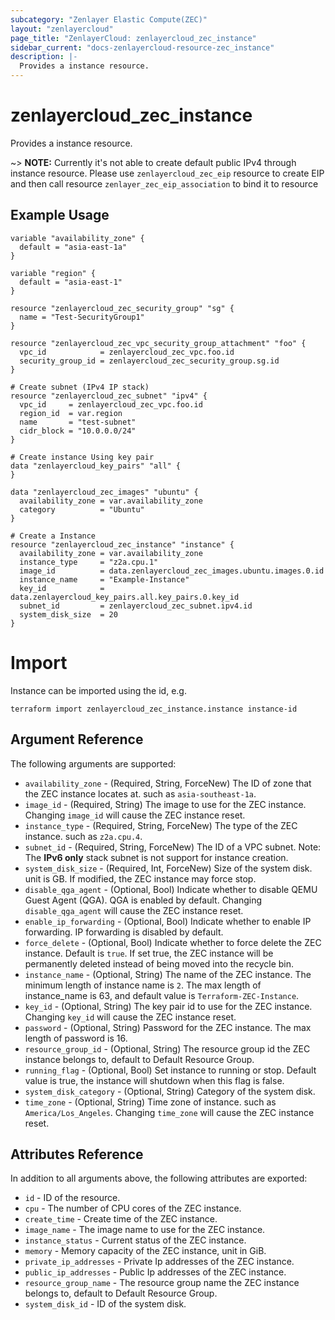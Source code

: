 ```yaml
---
subcategory: "Zenlayer Elastic Compute(ZEC)"
layout: "zenlayercloud"
page_title: "ZenlayerCloud: zenlayercloud_zec_instance"
sidebar_current: "docs-zenlayercloud-resource-zec_instance"
description: |-
  Provides a instance resource.
---
```


# zenlayercloud_zec_instance

Provides a instance resource.

~> **NOTE:** Currently it's not able to create default public IPv4 through instance resource. Please use `zenlayercloud_zec_eip` resource to create EIP and then call resource `zenlayer_zec_eip_association` to bind it to resource

## Example Usage

```hcl
variable "availability_zone" {
  default = "asia-east-1a"
}

variable "region" {
  default = "asia-east-1"
}

resource "zenlayercloud_zec_security_group" "sg" {
  name = "Test-SecurityGroup1"
}

resource "zenlayercloud_zec_vpc_security_group_attachment" "foo" {
  vpc_id            = zenlayercloud_zec_vpc.foo.id
  security_group_id = zenlayercloud_zec_security_group.sg.id
}

# Create subnet (IPv4 IP stack)
resource "zenlayercloud_zec_subnet" "ipv4" {
  vpc_id     = zenlayercloud_zec_vpc.foo.id
  region_id  = var.region
  name       = "test-subnet"
  cidr_block = "10.0.0.0/24"
}

# Create instance Using key pair
data "zenlayercloud_key_pairs" "all" {
}

data "zenlayercloud_zec_images" "ubuntu" {
  availability_zone = var.availability_zone
  category          = "Ubuntu"
}

# Create a Instance
resource "zenlayercloud_zec_instance" "instance" {
  availability_zone = var.availability_zone
  instance_type     = "z2a.cpu.1"
  image_id          = data.zenlayercloud_zec_images.ubuntu.images.0.id
  instance_name     = "Example-Instance"
  key_id            = data.zenlayercloud_key_pairs.all.key_pairs.0.key_id
  subnet_id         = zenlayercloud_zec_subnet.ipv4.id
  system_disk_size  = 20
}
```

# Import

Instance can be imported using the id, e.g.

```hcl
terraform import zenlayercloud_zec_instance.instance instance-id
```

## Argument Reference

The following arguments are supported:

* `availability_zone` - (Required, String, ForceNew) The ID of zone that the ZEC instance locates at. such as `asia-southeast-1a`.
* `image_id` - (Required, String) The image to use for the ZEC instance. Changing `image_id` will cause the ZEC instance reset.
* `instance_type` - (Required, String, ForceNew) The type of the ZEC instance. such as `z2a.cpu.4`.
* `subnet_id` - (Required, String, ForceNew) The ID of a VPC subnet. Note: The **IPv6 only** stack subnet is not support for instance creation.
* `system_disk_size` - (Required, Int, ForceNew) Size of the system disk. unit is GB. If modified, the ZEC instance may force stop.
* `disable_qga_agent` - (Optional, Bool) Indicate whether to disable QEMU Guest Agent (QGA). QGA is enabled by default. Changing `disable_qga_agent` will cause the ZEC instance reset.
* `enable_ip_forwarding` - (Optional, Bool) Indicate whether to enable IP forwarding. IP forwarding is disabled by default.
* `force_delete` - (Optional, Bool) Indicate whether to force delete the ZEC instance. Default is `true`. If set true, the ZEC instance will be permanently deleted instead of being moved into the recycle bin.
* `instance_name` - (Optional, String) The name of the ZEC instance. The minimum length of instance name is `2`. The max length of instance_name is 63, and default value is `Terraform-ZEC-Instance`.
* `key_id` - (Optional, String) The key pair id to use for the ZEC instance. Changing `key_id` will cause the ZEC instance reset.
* `password` - (Optional, String) Password for the ZEC instance. The max length of password is 16.
* `resource_group_id` - (Optional, String) The resource group id the ZEC instance belongs to, default to Default Resource Group.
* `running_flag` - (Optional, Bool) Set instance to running or stop. Default value is true, the instance will shutdown when this flag is false.
* `system_disk_category` - (Optional, String) Category of the system disk.
* `time_zone` - (Optional, String) Time zone of instance. such as `America/Los_Angeles`. Changing `time_zone` will cause the ZEC instance reset.

## Attributes Reference

In addition to all arguments above, the following attributes are exported:

* `id` - ID of the resource.
* `cpu` - The number of CPU cores of the ZEC instance.
* `create_time` - Create time of the ZEC instance.
* `image_name` - The image name to use for the ZEC instance.
* `instance_status` - Current status of the ZEC instance.
* `memory` - Memory capacity of the ZEC instance, unit in GiB.
* `private_ip_addresses` - Private Ip addresses of the ZEC instance.
* `public_ip_addresses` - Public Ip addresses of the ZEC instance.
* `resource_group_name` - The resource group name the ZEC instance belongs to, default to Default Resource Group.
* `system_disk_id` - ID of the system disk.



